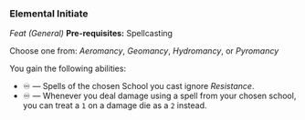 ### Elemental Initiate
*Feat (General)*
**Pre-requisites:** Spellcasting

Choose one from: *Aeromancy*, *Geomancy*, *Hydromancy*, or *Pyromancy*

You gain the following abilities:
* ♾️ — Spells of the chosen School you cast ignore *Resistance*.
* ♾️ — Whenever you deal damage using a spell from your chosen school, you can treat a `1` on a damage die as a `2` instead.
